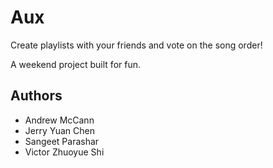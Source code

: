 # Aux

Create playlists with your friends and vote on the song order!

A weekend project built for fun. 

## Authors

- Andrew McCann
- Jerry Yuan Chen
- Sangeet Parashar
- Victor Zhuoyue Shi
